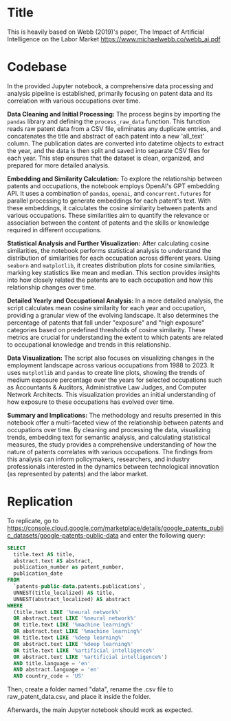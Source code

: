 # Title

This is heavily based on Webb (2019)'s paper, The Impact of Artificial Intelligence on the Labor Market https://www.michaelwebb.co/webb_ai.pdf

# Codebase

In the provided Jupyter notebook, a comprehensive data processing and analysis pipeline is established, primarily focusing on patent data and its correlation with various occupations over time.

**Data Cleaning and Initial Processing:**
The process begins by importing the `pandas` library and defining the `process_raw_data` function. This function reads raw patent data from a CSV file, eliminates any duplicate entries, and concatenates the title and abstract of each patent into a new 'all_text' column. The publication dates are converted into datetime objects to extract the year, and the data is then split and saved into separate CSV files for each year. This step ensures that the dataset is clean, organized, and prepared for more detailed analysis.

**Embedding and Similarity Calculation:**
To explore the relationship between patents and occupations, the notebook employs OpenAI's GPT embedding API. It uses a combination of `pandas`, `openai`, and `concurrent.futures` for parallel processing to generate embeddings for each patent's text. With these embeddings, it calculates the cosine similarity between patents and various occupations. These similarities aim to quantify the relevance or association between the content of patents and the skills or knowledge required in different occupations.

**Statistical Analysis and Further Visualization:**
After calculating cosine similarities, the notebook performs statistical analysis to understand the distribution of similarities for each occupation across different years. Using `seaborn` and `matplotlib`, it creates distribution plots for cosine similarities, marking key statistics like mean and median. This section provides insights into how closely related the patents are to each occupation and how this relationship changes over time.

**Detailed Yearly and Occupational Analysis:**
In a more detailed analysis, the script calculates mean cosine similarity for each year and occupation, providing a granular view of the evolving landscape. It also determines the percentage of patents that fall under "exposure" and "high exposure" categories based on predefined thresholds of cosine similarity. These metrics are crucial for understanding the extent to which patents are related to occupational knowledge and trends in this relationship.

**Data Visualization:**
The script also focuses on visualizing changes in the employment landscape across various occupations from 1988 to 2023. It uses `matplotlib` and `pandas` to create line plots, showing the trends of medium exposure percentage over the years for selected occupations such as Accountants & Auditors, Administrative Law Judges, and Computer Network Architects. This visualization provides an initial understanding of how exposure to these occupations has evolved over time.

**Summary and Implications:**
The methodology and results presented in this notebook offer a multi-faceted view of the relationship between patents and occupations over time. By cleaning and processing the data, visualizing trends, embedding text for semantic analysis, and calculating statistical measures, the study provides a comprehensive understanding of how the nature of patents correlates with various occupations. The findings from this analysis can inform policymakers, researchers, and industry professionals interested in the dynamics between technological innovation (as represented by patents) and the labor market.

# Replication

To replicate, go to https://console.cloud.google.com/marketplace/details/google_patents_public_datasets/google-patents-public-data and enter the following query:

```sql
SELECT
  title.text AS title,
  abstract.text AS abstract,
  publication_number as patent_number,
  publication_date
FROM
  `patents-public-data.patents.publications`,
  UNNEST(title_localized) AS title,
  UNNEST(abstract_localized) AS abstract
WHERE
  (title.text LIKE '%neural network%'
  OR abstract.text LIKE '%neural network%'
  OR title.text LIKE '%machine learning%'
  OR abstract.text LIKE '%machine learning%'
  OR title.text LIKE '%deep learning%'
  OR abstract.text LIKE '%deep learning%'
  OR title.text LIKE '%artificial intelligence%'
  OR abstract.text LIKE '%artificial intelligence%')
  AND title.language = 'en'
  AND abstract.language = 'en'
  AND country_code = 'US'
```

Then, create a folder named "data", rename the .csv file to raw_patent_data.csv, and place it inside the folder.

Afterwards, the main Jupyter notebook should work as expected.